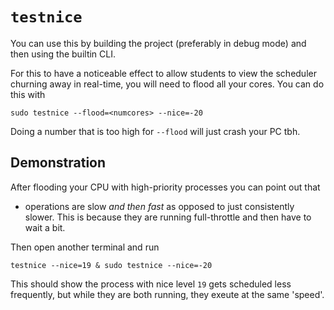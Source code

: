 # `testnice`

You can use this by building the project (preferably in debug mode) and then 
using the builtin CLI.

For this to have a noticeable effect to allow students to view the scheduler
churning away in real-time, you will need to flood all your cores. You can 
do this with 

```
sudo testnice --flood=<numcores> --nice=-20
```

Doing a number that is too high for `--flood` will just crash your PC tbh.

## Demonstration

After flooding your CPU with high-priority processes you can point out that

- operations are slow *and then fast* as opposed to just consistently slower.
  This is because they are running full-throttle and then have to wait a
  bit.

Then open another terminal and run

```
testnice --nice=19 & sudo testnice --nice=-20 
```

This should show the process with nice level `19` gets scheduled less 
frequently, but while they are both running, they exeute at the same 'speed'.
